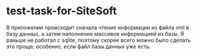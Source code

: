 # test-task-for-SiteSoft
В приложении происходит сначала чтение информации из файла xml в базу данных, а затем наполнение массивов информацией из базы.
Я раньше не работал с sqlite, поэтому скорее всего можно было сделать это проще, особенно, если файл базы данных уже есть.
